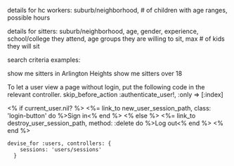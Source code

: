 details for hc workers: suburb/neighborhood, # of children with age ranges, possible hours

details for sitters: suburb/neighborhood, age, gender, experience, school/college they attend, age groups they are willing to sit, max # of kids they will sit

search criteria examples:

show me sitters in Arlington Heights
show me sitters over 18


To let a user view a page without login, put the following code in the relevant controller.
skip_before_action :authenticate_user!, :only => [:index]

<% if current_user.nil? %>
    <%= link_to new_user_session_path, class: 'login-button' do %>Sign in<% end %>
<% else %>
    <%= link_to destroy_user_session_path, method: :delete do %>Log out<% end %>
<% end %>

	devise_for :users, controllers: {
        sessions: 'users/sessions'
      }
